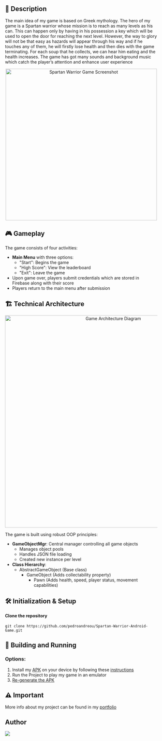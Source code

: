 ## 📰 Description
The main idea of my game is based on Greek mythology. The hero of my game is a Spartan warrior whose mission is to reach as many levels as his can. This can happen only by having in his possession a key which will be used to open the door for reaching the next level. However, the way to glory will not be that easy as hazards will appear through his way and if he touches any of them, he will firstly lose health and then dies with the game terminating. For each soup that he collects, we can hear him eating and the health increases. The game has got many sounds and background music which catch the player’s attention and enhance user experience

<div align="center">
  <img src="https://github.com/user-attachments/assets/61f26f35-7832-4911-91cd-7d0fbcb7d0df" alt="Spartan Warrior Game Screenshot" width="500"/>
</div>

## 🎮 Gameplay
The game consists of four activities:
- **Main Menu** with three options:
  - "Start": Begins the game
  - "High Score": View the leaderboard
  - "Exit": Leave the game
- Upon game over, players submit credentials which are stored in Firebase along with their score
- Players return to the main menu after submission

## 🏗️ Technical Architecture
<div align="center">
  <img src="https://github.com/user-attachments/assets/6a4212cf-ff8f-4bc4-8906-9d49ea57afae" alt="Game Architecture Diagram" width="700"/>
</div>

The game is built using robust OOP principles:
- **GameObjectMgr**: Central manager controlling all game objects
  - Manages object pools
  - Handles JSON file loading
  - Created new instance per level
- **Class Hierarchy**:
  - AbstractGameObject (Base class)
    - GameObject (Adds collectability property)
      - Pawn (Adds health, speed, player status, movement capabilities)

## 🛠 Initialization & Setup
#### Clone the repository  
    git clone https://github.com/pedroandreou/Spartan-Warrior-Android-Game.git

## 🚀 Building and Running
### Options:
1. Install my [APK](https://github.com/pedroandreou/Spartan-Warrior-Android-Game/tree/main/APK) on your device by following these [instructions](https://www.lifewire.com/install-apk-on-android-4177185)
2. Run the Project to play my game in an emulator  
3. [Re-generate the APK](https://developer.android.com/studio/run)  

## ⚠ Important
More info about my project can be found in my [portfolio](https://pedroandreou.github.io/#SpartanWarriorAndroidApp)

## Author  
<a href="https://www.linkedin.com/in/petrosandreou80/">
  <img align="center" src="https://img.shields.io/badge/Petros LinkedIn-0077B5?style=for-the-badge&logo=linkedin&logoColor=white" />
</a>

